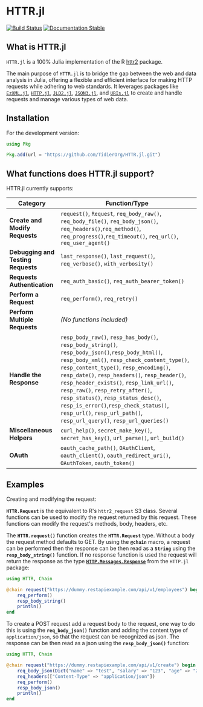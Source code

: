 # HTTR.jl

<a href="https://github.com/TidierOrg/HTTR.jl/actions/workflows/CI.yml?query=branch%3Amain"><img alt="Build Status" src="https://github.com/TidierOrg/HTTR.jl/actions/workflows/CI.yml/badge.svg?branch=main"></a> <a href="https://tidierorg.github.io/HTTR.jl/dev"><img src="https://img.shields.io/badge/Docs-Latest-blue.svg" alt="Documentation Stable" /></a>

## What is HTTR.jl

`HTTR.jl` is a 100% Julia implementation of the R [httr2](https://github.com/r-lib/httr2) package.

The main purpose of `HTTR.jl` is to bridge the gap between the web and data analysis in Julia, offering a flexible and efficient interface for making HTTP requests while adhering to web standards. It leverages packages like [`EzXML.jl`](https://github.com/JuliaIO/EzXML.jl), [`HTTP.jl`](https://github.com/JuliaWeb/HTTP.jl), [`JLD2.jl`](https://github.com/JuliaIO/JLD2.jl), [`JSON3.jl`](https://github.com/quinnj/JSON3.jl), and [`URIs.jl`](https://github.com/JuliaWeb/URIs.jl) to create and handle requests and manage various types of web data.

## Installation

For the development version:

```julia
using Pkg

Pkg.add(url = "https://github.com/TidierOrg/HTTR.jl.git")
```

## What functions does HTTR.jl support?

HTTR.jl currently supports:

| **Category**                       | **Function/Type**                                                                                                                                                                                                                                                                                                                                                                                                                                                                       |
| ---------------------------------- | --------------------------------------------------------------------------------------------------------------------------------------------------------------------------------------------------------------------------------------------------------------------------------------------------------------------------------------------------------------------------------------------------------------------------------------------------------------------------------------- |
| **Create and Modify Requests**     | `request()`, `Request`, `req_body_raw()`, `req_body_file()`, `req_body_json()`, `req_headers()`,`req_method()`, `req_progress()`,`req_timeout()`, `req_url()`, `req_user_agent()`                                                                                                                                                                                                                                                                                                       |
| **Debugging and Testing Requests** | `last_response()`, `last_request()`, `req_verbose()`, `with_verbosity()`                                                                                                                                                                                                                                                                                                                                                                                                                |
| **Requests Authentication**        | `req_auth_basic()`, `req_auth_bearer_token()`                                                                                                                                                                                                                                                                                                                                                                                                                                           |
| **Perform a Request**              | `req_perform()`, `req_retry()`                                                                                                                                                                                                                                                                                                                                                                                                                                                          |
| **Perform Multiple Requests**      | _(No functions included)_                                                                                                                                                                                                                                                                                                                                                                                                                                                               |
| **Handle the Response**            | `resp_body_raw()`, `resp_has_body()`, `resp_body_string()`, `resp_body_json()`,`resp_body_html()`, `resp_body_xml()`, `resp_check_content_type()`, `resp_content_type()`, `resp_encoding()`, `resp_date()`, `resp_headers()`, `resp_header()`, `resp_header_exists()`, `resp_link_url()`, `resp_raw()`, `resp_retry_after()`, `resp_status()`, `resp_status_desc()`, `resp_is_error()`,`resp_check_status()`, `resp_url()`, `resp_url_path()`, `resp_url_query()`, `resp_url_queries()` |
| **Miscellaneous Helpers**          | `curl_help()`, `secret_make_key()`, `secret_has_key()`, `url_parse()`, `url_build()`                                                                                                                                                                                                                                                                                                                                                                                                    |
| **OAuth**                          | `oauth_cache_path()`, `OAuthClient`, `oauth_client()`, `oauth_redirect_uri()`, `OAuthToken`, `oauth_token()`                                                                                                                                                                                                                                                                                                                                                                            |

## Examples

Creating and modifying the request:

**`HTTR.Request`** is the equivalent to R's `httr2_request` S3 class. Several functions can be used to modify the request returned by this request. These functions can modify the request's methods, body, headers, etc.

The **`HTTR.request()`** function creates the **`HTTR.Request`** type. Without a body the request method defaults to GET. By using the **`@chain`** macro, a request can be performed then the response can be then read as a **`String`** using the **`resp_body_string()`** function. If no response function is used the request will return the response as the type [**`HTTP.Messages.Response`**](https://juliaweb.github.io/HTTP.jl/stable/reference/#HTTP.Messages.Response) from the `HTTP.jl` package:

```julia
using HTTR, Chain

@chain request("https://dummy.restapiexample.com/api/v1/employees") begin
    req_perform()
    resp_body_string()
    println()
end
```

To create a POST request add a request body to the request, one way to do this is using the **`req_body_json()`** function and adding the content type of `application/json`, so that the request can be recognized as json. The response can be then read as a json using the **`resp_body_json()`** function:

```julia
using HTTR, Chain

@chain request("https://dummy.restapiexample.com/api/v1/create") begin
    req_body_json(Dict("name" => "test", "salary" => "123", "age" => "23"))
    req_headers(["Content-Type" => "application/json"])
    req_perform()
    resp_body_json()
    println()
end
```
